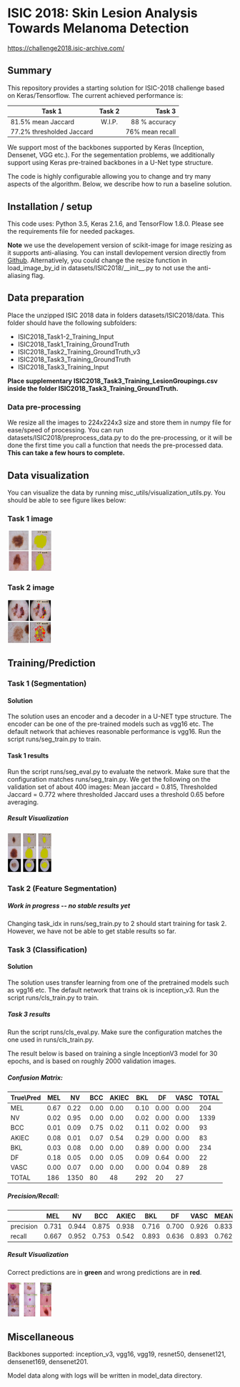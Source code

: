# ISIC 2018: Skin Lesion Analysis Towards Melanoma Detection 

https://challenge2018.isic-archive.com/


## Summary

This repository provides a starting solution for ISIC-2018 challenge based on Keras/Tensorflow. The current achieved performance is:

| Task 1        | Task 2           | Task 3  |
| ------------- |:-------------:| -----:|
| 81.5% mean Jaccard      | W.I.P. | 88 % accuracy |
| 77.2% thresholded Jaccard      |       |  76% mean recall |

We support most of the backbones supported by Keras (Inception, Densenet, VGG etc.). For the segementation problems, we additionally support using Keras pre-trained backbones in a U-Net type structure. 

The code is highly configurable allowing you to change and try many aspects of the algorithm. Below, we describe how to run a baseline solution.

## Installation / setup

This code uses: Python 3.5, Keras 2.1.6, and TensorFlow 1.8.0. Please see the requirements file for needed packages.

**Note** we use the developement version of scikit-image for image resizing as it supports anti-aliasing. You can install devlopement version directly from [Github](https://github.com/scikit-image/scikit-image). Alternatively, you could change the resize function in load_image_by_id in datasets/ISIC2018/\_\_init\_\_.py to not use the anti-aliasing flag.

## Data preparation

Place the unzipped ISIC 2018 data in folders datasets/ISIC2018/data. This folder should have the following subfolders:

* ISIC2018_Task1-2_Training_Input
* ISIC2018_Task1_Training_GroundTruth
* ISIC2018_Task2_Training_GroundTruth_v3
* ISIC2018_Task3_Training_GroundTruth
* ISIC2018_Task3_Training_Input

**Place supplementary ISIC2018_Task3_Training_LesionGroupings.csv inside the folder ISIC2018_Task3_Training_GroundTruth.**

### Data pre-processing

We resize all the images to 224x224x3 size and store them in numpy file for ease/speed of processing. You can run datasets/ISIC2018/preprocess_data.py to do the pre-processing, or it will be done the first time you call a function that needs the pre-processed data. **This can take a few hours to complete.**

## Data visualization

You can visualize the data by running misc_utils/visualization_utils.py. You should be able to see figure likes below:

### Task 1 image

<img src="images/task1_input.png" alt="task1 input" style="width:100px;"/>

### Task 2 image

<img src="images/task2_input.png" alt="task2 input" style="width:100px;"/>

## Training/Prediction

### Task 1 (Segmentation)

#### Solution

The solution uses an encoder and a decoder in a U-NET type structure. The encoder can be one of the pre-trained models such as vgg16 etc. The default network that achieves reasonable performance is vgg16.  Run the script runs/seg_train.py to train.

#### Task 1 results

Run the script runs/seg_eval.py to evaluate the network. Make sure that the configuration matches runs/seg_train.py. We get the following on the validation set of about 400 images: Mean jaccard = 0.815, Thresholded Jaccard = 0.772 where thresholded Jaccard uses a threshold 0.65 before averaging.

##### Result Visualization

<img src="images/task1_results.png" alt="task3 results" style="width:100px;"/>

### Task 2 (Feature Segmentation)

##### Work in progress -- no stable results yet

Changing task_idx in runs/seg_train.py to 2 should start training for task 2. However, we have not be able to get stable results so far.

### Task 3 (Classification)

#### Solution

The solution uses transfer learning from one of the pretrained models such as vgg16 etc.  The default network that trains ok is inception_v3.  Run the script runs/cls_train.py to train.

##### Task 3 results

Run the script runs/cls_eval.py. Make sure the configuration matches the one used in runs/cls_train.py.

The result below is based on training a single InceptionV3 model for 30 epochs, and is based on roughly 2000 validation images.

##### Confusion Matrix:

| True\Pred|        MEL|         NV|        BCC|      AKIEC|        BKL|         DF|       VASC|      TOTAL|
|   -------|    -------|    -------|    -------|    -------|    -------|    -------|    -------|    -------|
|       MEL|       0.67|       0.22|       0.00|       0.00|       0.10|       0.00|       0.00|        204|
|        NV|       0.02|       0.95|       0.00|       0.00|       0.02|       0.00|       0.00|       1339|
|       BCC|       0.01|       0.09|       0.75|       0.02|       0.11|       0.02|       0.00|         93|
|     AKIEC|       0.08|       0.01|       0.07|       0.54|       0.29|       0.00|       0.00|         83|
|       BKL|       0.03|       0.08|       0.00|       0.00|       0.89|       0.00|       0.00|        234|
|        DF|       0.18|       0.05|       0.00|       0.05|       0.09|       0.64|       0.00|         22|
|      VASC|       0.00|       0.07|       0.00|       0.00|       0.00|       0.04|       0.89|         28|
|     TOTAL|        186|       1350|         80|         48|        292|         20|         27|           |

##### Precision/Recall:

|          |        MEL|         NV|        BCC|      AKIEC|        BKL|         DF|       VASC|       MEAN|
|   -------|    -------|    -------|    -------|    -------|    -------|    -------|    -------|    -------|
| precision|      0.731|      0.944|      0.875|      0.938|      0.716|      0.700|      0.926|      0.833|
|    recall|      0.667|      0.952|      0.753|      0.542|      0.893|      0.636|      0.893|      0.762|

##### Result Visualization

Correct predictions are in **green** and wrong predictions are in **red**.

<img src="images/task3_results.png" alt="task3 results" style="width:100px;"/>

## Miscellaneous

Backbones supported: inception_v3, vgg16, vgg19, resnet50, densenet121, densenet169, densenet201.

Model data along with logs will be written in model_data directory.



